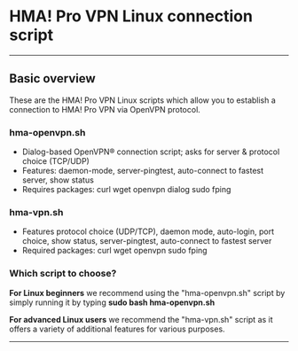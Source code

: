 # HMA! Pro VPN Linux connection script
--------------

## Basic overview

These are the HMA! Pro VPN Linux scripts which allow you to establish a connection to HMA! Pro VPN via OpenVPN protocol.

### hma-openvpn.sh

* Dialog-based OpenVPN® connection script; asks for server & protocol choice (TCP/UDP)
* Features: daemon-mode, server-pingtest, auto-connect to fastest server, show status
* Requires packages: curl wget openvpn dialog sudo fping

### hma-vpn.sh

* Features protocol choice (UDP/TCP), daemon mode, auto-login, port choice, show status, server-pingtest, auto-connect to fastest server
* Required packages: curl wget openvpn sudo fping

### Which script to choose?

**For Linux beginners** we recommend using the "hma-openvpn.sh" script by simply running it by typing **sudo bash hma-openvpn.sh**

**For advanced Linux users** we recommend the "hma-vpn.sh" script as it offers a variety of additional features for various purposes.

--------------

